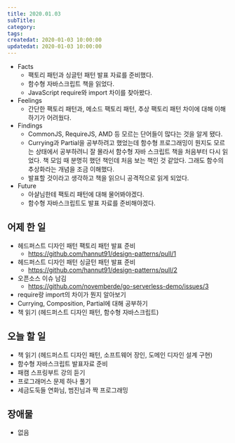 ```yaml
---
title: 2020.01.03
subTitle: 
category: 
tags: 
createdat: 2020-01-03 10:00:00
updatedat: 2020-01-03 10:00:00
---
```


* Facts
  * 팩토리 패턴과 싱글턴 패턴 발표 자료를 준비했다.
  * 함수형 자바스크립트 책을 읽었다.
  * JavaScript require와 import 차이를 찾아봤다.
* Feelings
  * 간단한 팩토리 패턴과, 메소드 팩토리 패턴, 추상 팩토리 패턴 차이에 대해 이해하기가 어려웠다.
* Findings
  * CommonJS, RequireJS, AMD 등 모르는 단어들이 많다는 것을 알게 됐다.
  * Currying과 Partial을 공부하려고 했었는데 함수형 프로그래밍이 뭔지도 모르는 상태에서 공부하려니 잘 몰라서 함수형 자바 스크립트 책을 처음부터 다시 읽었다. 책 모임 때 분명히 했던 책인데 처음 보는 책인 것 같았다. 그래도 함수의 추상화라는 개념을 조금 이해했다.
  * 발표할 것이라고 생각하고 책을 읽으니 공격적으로 읽게 되었다.
* Future
  * 아샬님한테 팩토리 패턴에 대해 물어봐야겠다.
  * 함수형 자바스크립트도 발표 자료를 준비해야겠다.

## 어제 한 일

* 헤드퍼스트 디자인 패턴 팩토리 패턴 발표 준비
  * <https://github.com/hannut91/design-patterns/pull/1>
* 헤드퍼스트 디자인 패턴 싱글턴 패턴 발표 준비
  * <https://github.com/hannut91/design-patterns/pull/2>
* 오픈소스 이슈 남김
  * <https://github.com/novemberde/go-serverless-demo/issues/3>
* require랑 import의 차이가 뭔지 알아보기
* Currying, Composition, Partial에 대해 공부하기
* 책 읽기 (헤드퍼스트 디자인 패턴, 함수형 자바스크립트)

## 오늘 할 일

* 책 읽기 (헤드퍼스트 디자인 패턴, 소프트웨어 장인, 도메인 디자인 설계 구현)
* 함수형 자바스크립트 발표자료 준비
* 패캠 스프링부트 강의 듣기
* 프로그래머스 문제 하나 풀기
* 세금도둑들 연화님, 범진님과 짝 프로그래밍

## 장애물

* 없음
